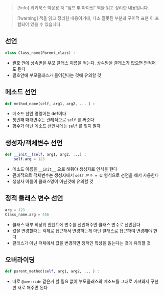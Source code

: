 > [!info] 위키북스 박응용 저 "점프 투 파이썬" 책을 읽고 정리한 내용입니다.

> [!warning] 책을 읽고 정리한 내용이기에, 다소 잘못된 부분과 구어적 표현 이 포함되어 있을 수 있습니다.

## 선언

```python
class Class_name(Parent_class) :
```

- 괄호 안에 상속받을 부모 클래스 이름을 적는다. 상속받을 클래스가 없으면 안적어도 된다
- 괄호안에 부모클래스가 들어간다는 것에 유의할 것

## 메소드 선언

```python
def method_name(self, arg1, arg2, ... ) :
```

- 메소드 선언 명령어는 def이다
- 첫번째 매개변수는 관례적으로 `self` 를 써준다
- 함수가 아닌 메소드 선언시에는 `self` 를 잊지 말자

## 생성자/객체변수 선언

```python
def __init__(self, arg1, arg2, ...) :
	self.arg = 123
```

- 메소드 이름을 `__init__` 으로 해줘야 생성자로 인식을 한다
- 관례적으로 객체변수는 생성자에서 `self.변수 = 값` 형식으로 선언을 해서 사용한다
- 생성자 이름이 클래스명이 아닌것에 유의할 것

## 정적 클래스 변수 선언

```python
arg = 123
Class_name.arg = 456
```

- 클래스 내부 최상위 인덴트에 변수를 선언해주면 클래스 변수로 선언된다
- 값을 변경할때는 객체로 접근해서 변경하는게 아닌 클래스로 접근하여 변경해야 한다
- 클래스가 아닌 객체에서 값을 변경하면 정적인 특성을 잃는다는 것에 유의할 것

## 오버라이딩

```python
def parent_method(self, arg1, arg2, ... ) :
```

- 따로 `@override` 같은거 할 필요 없이 부모클래스의 메소드를 그대로 가져와서 구현만 새로 해주면 된다